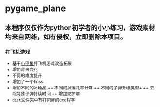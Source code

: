 # pygame_plane
## 本程序仅仅作为python初学者的小小练习，游戏素材均来自网络，如有侵权，立即删除本项目。
### 打飞机游戏
+ 基于[小甲鱼](https://fishc.com.cn/forum-173-1.html)打飞机游戏改造拓展
+ 增加背景变化
+ 不同的难度提升
+ 增加了一个boss
+ 增加不同的补给品
++ 不同的掉落几率计算
++ 不同的子弹升级类型+
++ 去除特殊子弹持续时间
++ 增加防护罩
+ `dist`文件夹中有打包好的exe程序
